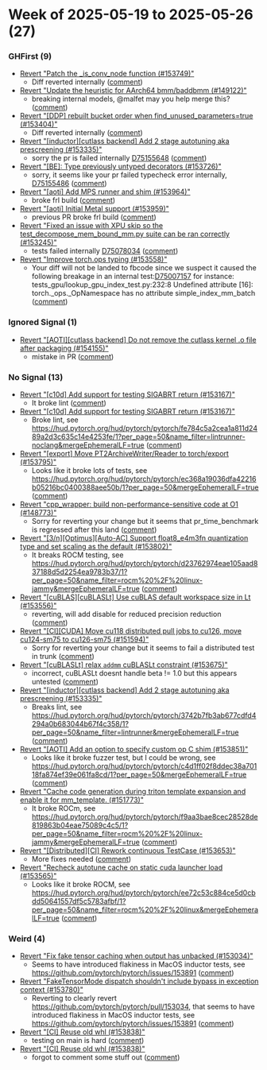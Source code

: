 # Week of 2025-05-19 to 2025-05-26 (27)

### GHFirst (9)

- [Revert "Patch the _is_conv_node function (#153749)"](https://github.com/pytorch/pytorch/commit/561a11aa68cd5b3bf6ea817931f64d33fddc7608)
  - Diff reverted internally ([comment](https://github.com/pytorch/pytorch/pull/153749#issuecomment-2905504697))
- [Revert "Update the heuristic for AArch64 bmm/baddbmm (#149122)"](https://github.com/pytorch/pytorch/commit/866142ff166d8e83ac6681911e7ab5124481c49e)
  - breaking internal models, @malfet may you help merge this? ([comment](https://github.com/pytorch/pytorch/pull/149122#issuecomment-2904703075))
- [Revert "[DDP] rebuilt bucket order when find_unused_parameters=true (#153404)"](https://github.com/pytorch/pytorch/commit/59c5fff2aa2216612ea54e287a73f2055aab84ac)
  - Diff reverted internally ([comment](https://github.com/pytorch/pytorch/pull/153404#issuecomment-2902741300))
- [Revert "[inductor][cutlass backend] Add 2 stage autotuning aka prescreening (#153335)"](https://github.com/pytorch/pytorch/commit/025c5cc048358d7d5675c8142ae0249ba6c4c627)
  - sorry the pr is failed internally [D75155648](https://www.internalfb.com/diff/D75155648) ([comment](https://github.com/pytorch/pytorch/pull/153335#issuecomment-2901916364))
- [Revert "[BE]: Type previously untyped decorators (#153726)"](https://github.com/pytorch/pytorch/commit/7d3dab6b9016a42038a55798317bf43dfcc07ad0)
  - sorry, it seems like your pr failed typecheck error internally, [D75155486](https://www.internalfb.com/diff/D75155486) ([comment](https://github.com/pytorch/pytorch/pull/153726#issuecomment-2901911114))
- [Revert "[aoti] Add MPS runner and shim (#153964)"](https://github.com/pytorch/pytorch/commit/a82c8891d56064bd7cf8379e2896d89a1a3a780f)
  - broke frl build ([comment](https://github.com/pytorch/pytorch/pull/153964#issuecomment-2901876832))
- [Revert "[aoti] Initial Metal support (#153959)"](https://github.com/pytorch/pytorch/commit/47a01f3efb44c7d311318a004a08b406a3b31344)
  - previous PR broke frl build ([comment](https://github.com/pytorch/pytorch/pull/153959#issuecomment-2901825315))
- [Revert "Fixed an issue with XPU skip so the test_decompose_mem_bound_mm.py suite can be ran correctly (#153245)"](https://github.com/pytorch/pytorch/commit/500a710422f8b587f154dcfe9c4fe860ef50fef1)
  - tests failed internally [D75078034](https://www.internalfb.com/diff/D75078034) ([comment](https://github.com/pytorch/pytorch/pull/153245#issuecomment-2895785642))
- [Revert "Improve torch.ops typing (#153558)"](https://github.com/pytorch/pytorch/commit/d81217be2e4cc76ed11ff284de2f7639c2e3a383)
  - Your diff will not be landed to fbcode since we suspect it caused the following breakage in an internal test:[D75007157](https://www.internalfb.com/diff/D75007157) for instance: tests_gpu/lookup_gpu_index_test.py:232:8 Undefined attribute [16]: torch._ops._OpNamespace has no attribute simple_index_mm_batch ([comment](https://github.com/pytorch/pytorch/pull/153558#issuecomment-2892506789))

### Ignored Signal (1)

- [Revert "[AOTI][cutlass backend] Do not remove the cutlass kernel .o file after packaging (#154155)"](https://github.com/pytorch/pytorch/commit/90855835ffc3aac5965a5370868b8e4cc5d04d75)
  - mistake in PR ([comment](https://github.com/pytorch/pytorch/pull/154155#issuecomment-2905514934))

### No Signal (13)

- [Revert "[c10d] Add support for testing SIGABRT return (#153167)"](https://github.com/pytorch/pytorch/commit/54932d865e5883882f424b53738049db5c3000bb)
  - It broke lint ([comment](https://github.com/pytorch/pytorch/pull/153167#issuecomment-2907820789))
- [Revert "[c10d] Add support for testing SIGABRT return (#153167)"](https://github.com/pytorch/pytorch/commit/28af44285bfa0aabdbe7190efca4ae99205b2ce0)
  - Broke lint, see https://hud.pytorch.org/hud/pytorch/pytorch/fe784c5a2cea1a811d2489a2d3c635c14e4253fe/1?per_page=50&name_filter=lintrunner-noclang&mergeEphemeralLF=true ([comment](https://github.com/pytorch/pytorch/pull/153167#issuecomment-2905623868))
- [Revert "[export] Move PT2ArchiveWriter/Reader to torch/export (#153795)"](https://github.com/pytorch/pytorch/commit/4ff19ecf665dc2a8583e652b3e01c7d8ec135457)
  - Looks like it broke lots of tests, see https://hud.pytorch.org/hud/pytorch/pytorch/ec368a19036dfa42216b05216bc0400388aee50b/1?per_page=50&mergeEphemeralLF=true ([comment](https://github.com/pytorch/pytorch/pull/153795#issuecomment-2905415496))
- [Revert "cpp_wrapper: build non-performance-sensitive code at O1 (#148773)"](https://github.com/pytorch/pytorch/commit/261897734a4d3c0be31eceb20f14e9e1c2cd9644)
  - Sorry for reverting your change but it seems that pr_time_benchmark is regressed after this land ([comment](https://github.com/pytorch/pytorch/pull/148773#issuecomment-2899545140))
- [Revert "[3/n][Optimus][Auto-AC] Support float8_e4m3fn quantization type and set scaling as the default (#153802)"](https://github.com/pytorch/pytorch/commit/3eb8fa081a808a3a8c9b202a938e57d01d0b0b5b)
  - It breaks ROCM testing, see https://hud.pytorch.org/hud/pytorch/pytorch/d23762974eae105aad837188d5d2254ea9783b37/1?per_page=50&name_filter=rocm%20%2F%20linux-jammy&mergeEphemeralLF=true ([comment](https://github.com/pytorch/pytorch/pull/153802#issuecomment-2898695702))
- [Revert "[cuBLAS][cuBLASLt] Use cuBLAS default workspace size in Lt (#153556)"](https://github.com/pytorch/pytorch/commit/531d8f5fb6ea6e1fcac011e5af09067303839750)
  - reverting, will add disable for reduced precision reduction ([comment](https://github.com/pytorch/pytorch/pull/153556#issuecomment-2896257521))
- [Revert "[CI][CUDA] Move cu118 distributed pull jobs to cu126, move cu124-sm75 to cu126-sm75 (#151594)"](https://github.com/pytorch/pytorch/commit/1478d0185c291c9fd4b4a0beb604aa1a0fa94a2b)
  - Sorry for reverting your change but it seems to fail a distributed test in trunk ([comment](https://github.com/pytorch/pytorch/pull/151594#issuecomment-2896230131))
- [Revert "[cuBLASLt] relax `addmm` cuBLASLt constraint (#153675)"](https://github.com/pytorch/pytorch/commit/cf6e5d18818da43c0a239fcbba8d664cbf41a7ef)
  - incorrect, cuBLASLt doesnt handle beta != 1.0 but this appears untested ([comment](https://github.com/pytorch/pytorch/pull/153675#issuecomment-2896188784))
- [Revert "[inductor][cutlass backend] Add 2 stage autotuning aka prescreening (#153335)"](https://github.com/pytorch/pytorch/commit/7b7604fdb4efae84c5a177c610df98777c379128)
  - Breaks lint, see https://hud.pytorch.org/hud/pytorch/pytorch/3742b7fb3ab677cdfd4294a0b683044b67f4c358/1?per_page=50&name_filter=lintrunner&mergeEphemeralLF=true ([comment](https://github.com/pytorch/pytorch/pull/153335#issuecomment-2896031661))
- [Revert "[AOTI] Add an option to specify custom op C shim (#153851)"](https://github.com/pytorch/pytorch/commit/3102ae6798607f380fddd03bb55df375e5ed044d)
  - Looks like it broke fuzzer test, but I could be wrong, see https://hud.pytorch.org/hud/pytorch/pytorch/c4d1ff02f8ddec38a70118fa874ef39e061fa8cd/1?per_page=50&mergeEphemeralLF=true ([comment](https://github.com/pytorch/pytorch/pull/153851#issuecomment-2894619773))
- [Revert "Cache code generation during triton template expansion and enable it  for mm_template. (#151773)"](https://github.com/pytorch/pytorch/commit/b15720118a82bd05ae3df7e8810e2aad7992254f)
  - It broke ROCm, see https://hud.pytorch.org/hud/pytorch/pytorch/f9aa3bae8cec28528de819863b04eae75089c4c5/1?per_page=50&name_filter=rocm%20%2F%20linux-jammy&mergeEphemeralLF=true ([comment](https://github.com/pytorch/pytorch/pull/151773#issuecomment-2892587039))
- [Revert "[Distributed][CI] Rework continuous TestCase (#153653)"](https://github.com/pytorch/pytorch/commit/674a85cf26343b29b5cfbff61ec6a5afe8e62fc7)
  - More fixes needed ([comment](https://github.com/pytorch/pytorch/pull/153653#issuecomment-2891931028))
- [Revert "Recheck autotune cache on static cuda launcher load (#153565)"](https://github.com/pytorch/pytorch/commit/b0e5402377c0296c45ca7ae8a944427616521604)
  - Looks like it broke ROCM, see https://hud.pytorch.org/hud/pytorch/pytorch/ee72c53c884ce5d0cbdd50641557df5c5783afbf/1?per_page=50&name_filter=rocm%20%2F%20linux&mergeEphemeralLF=true ([comment](https://github.com/pytorch/pytorch/pull/153565#issuecomment-2891673913))

### Weird (4)

- [Revert "Fix fake tensor caching when output has unbacked (#153034)"](https://github.com/pytorch/pytorch/commit/1075bb37d34e483763a09c7810790d5491441e13)
  - Seems to have introduced flakiness in MacOS inductor tests, see https://github.com/pytorch/pytorch/issues/153891 ([comment](https://github.com/pytorch/pytorch/pull/153034#issuecomment-2893059329))
- [Revert "FakeTensorMode dispatch shouldn't include bypass in exception context (#153780)"](https://github.com/pytorch/pytorch/commit/9849c79fa21884ab89144bac86d4f40862cf0af0)
  - Reverting to clearly revert https://github.com/pytorch/pytorch/pull/153034, that seems to have introduced flakiness in MacOS inductor tests, see https://github.com/pytorch/pytorch/issues/153891 ([comment](https://github.com/pytorch/pytorch/pull/153780#issuecomment-2893053304))
- [Revert "[CI] Reuse old whl (#153838)"](https://github.com/pytorch/pytorch/commit/8c40c9ffcb49db075eeb4705d55ca057776d70f4)
  - testing on main is hard ([comment](https://github.com/pytorch/pytorch/pull/153838#issuecomment-2892272494))
- [Revert "[CI] Reuse old whl (#153838)"](https://github.com/pytorch/pytorch/commit/1ccacc028db1ffb9715c360a00a793c6daa2b90d)
  - forgot to comment some stuff out ([comment](https://github.com/pytorch/pytorch/pull/153838#issuecomment-2892195387))
